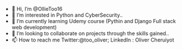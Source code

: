 - 👋 Hi, I’m @OllieToo16
- 👀 I’m interested in Python  and CyberSecurity..
- 🌱 I’m currently learning Udemy course (Pythin and Django Full stack web development)
- 💞️ I’m looking to collaborate on projects through the skills gained..
- 📫 How to reach me Twitter:@too_oliver; LinkedIn : Oliver Cheruiyot

<!---
OllieToo16/OllieToo16 is a ✨ special ✨ repository because its `README.md` (this file) appears on your GitHub profile.
You can click the Preview link to take a look at your changes.
--->
